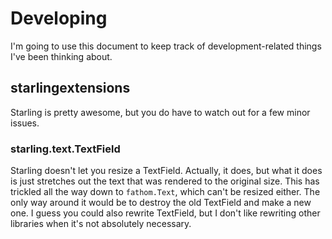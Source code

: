 # Developing

I'm going to use this document to keep track of development-related things I've been thinking about.

## starlingextensions

Starling is pretty awesome, but you do have to watch out for a few minor issues.

### starling.text.TextField

Starling doesn't let you resize a TextField. Actually, it does, but what it does is just stretches out the text that was rendered to the original size. This has trickled all the way down to `fathom.Text`, which can't be resized either. The only way around it would be to destroy the old TextField and make a new one. I guess you could also rewrite TextField, but I don't like rewriting other libraries when it's not absolutely necessary.
